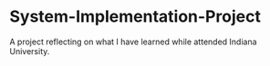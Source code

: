 # System-Implementation-Project
A project reflecting on what I have learned while attended Indiana University.
